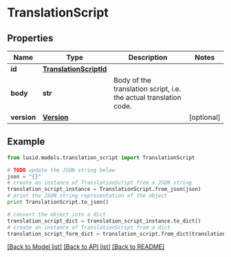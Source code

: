 # TranslationScript


## Properties
Name | Type | Description | Notes
------------ | ------------- | ------------- | -------------
**id** | [**TranslationScriptId**](TranslationScriptId.md) |  | 
**body** | **str** | Body of the translation script, i.e. the actual translation code. | 
**version** | [**Version**](Version.md) |  | [optional] 

## Example

```python
from lusid.models.translation_script import TranslationScript

# TODO update the JSON string below
json = "{}"
# create an instance of TranslationScript from a JSON string
translation_script_instance = TranslationScript.from_json(json)
# print the JSON string representation of the object
print TranslationScript.to_json()

# convert the object into a dict
translation_script_dict = translation_script_instance.to_dict()
# create an instance of TranslationScript from a dict
translation_script_form_dict = translation_script.from_dict(translation_script_dict)
```
[[Back to Model list]](../README.md#documentation-for-models) [[Back to API list]](../README.md#documentation-for-api-endpoints) [[Back to README]](../README.md)


